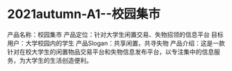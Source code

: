 # 2021autumn-A1--校园集市
产品名称：校园集市
产品定位：针对大学生闲置交易、失物招领的信息平台
目标用户：大学校园内的学生
产品Slogan：共享闲置，共寻失物
产品介绍：这是一款针对在校大学生的闲置物品交易平台和失物信息发布平台，以专注集中的信息服务，为大学生的生活创造便利。
